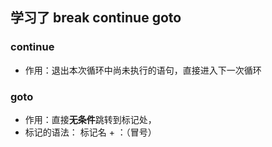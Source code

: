 ## 学习了 break continue goto

### continue
- 作用：退出本次循环中尚未执行的语句，直接进入下一次循环

### goto
- 作用：直接**无条件**跳转到标记处，
- 标记的语法：   标记名 + ：（冒号）
